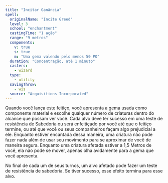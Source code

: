 ```yaml
---
title: "Incitar Ganância"
spell:
  originalName: "Incite Greed"
  level: 3
  school: "enchantment"
  castingTime: "1 ação"
  range: "9 metros"
  components:
    v: true
    s: true
    m: "Uma gema valendo pelo menos 50 PO"
  duration: "Concentração, até 1 minuto"
  casters:
    - wizard
  type:
    - utility
  savingThrow:
    - wis
  source: "Acquisitions Incorporated"
---
```


Quando você lança este feitiço, você apresenta a gema usada como componente material e escolhe qualquer número de criaturas dentro do alcance que possam ver você. Cada alvo deve ter sucesso em uma teste de resistência de Sabedoria ou será enfeitiçado por você até que o feitiço termine, ou até que você ou seus companheiros façam algo prejudicial a ele. Enquanto estiver encantada dessa maneira, uma criatura não pode fazer nada além de usar seu movimento para se aproximar de você de maneira segura. Enquanto uma criatura afetada estiver a 1,5 Metros de você, ela não pode se mover, apenas olha avidamente para a gema que você apresenta.

No final de cada um de seus turnos, um alvo afetado pode fazer um teste de resistência de sabedoria. Se tiver sucesso, esse efeito termina para esse alvo.
